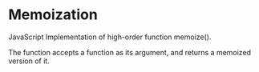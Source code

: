 # Memoization
JavaScript Implementation of high-order function memoize(). 

The function accepts a function as its argument, and returns a memoized version of it.
